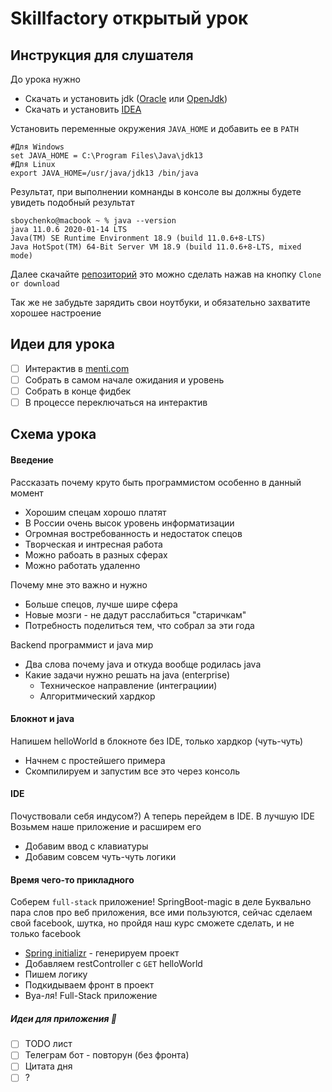 # Skillfactory открытый урок

## Инструкция для слушателя
До урока нужно
- Скачать и установить jdk ([Oracle](https://www.oracle.com/java/technologies/javase-jdk13-downloads.html) или [OpenJdk](https://jdk.java.net/13/))
- Скачать и установить [IDEA](https://www.jetbrains.com/ru-ru/idea/download)

Установить переменные окружения `JAVA_HOME` и добавить ее в `PATH`
```
#Для Windows
set JAVA_HOME = C:\Program Files\Java\jdk13
#Для Linux
export JAVA_HOME=/usr/java/jdk13 /bin/java
```

Результат, при выполнении комнанды в консоле вы должны будете увидеть подобный результат
```
sboychenko@macbook ~ % java --version 
java 11.0.6 2020-01-14 LTS
Java(TM) SE Runtime Environment 18.9 (build 11.0.6+8-LTS)
Java HotSpot(TM) 64-Bit Server VM 18.9 (build 11.0.6+8-LTS, mixed mode)
```

Далее скачайте [репозиторий](todo) это можно сделать нажав на кнопку `Clone or download`

Так же не забудьте зарядить свои ноутбуки, и обязательно захватите хорошее настроение

## Идеи для урока

- [ ] Интерактив в [menti.com](menti.com)
- [ ] Собрать в самом начале ожидания и уровень
- [ ] Собрать в конце фидбек
- [ ] В процессе переключаться на интерактив

## Схема урока

#### Введение
Рассказать почему круто быть программистом особенно в данный момент
- Хорошим спецам хорошо платят
- В России очень высок уровень информатизации
- Огромная востребованность и недостаток спецов
- Творческая и интресная работа
- Можно рабоать в разных сферах
- Можно работать удаленно

Почему мне это важно и нужно
- Больше спецов, лучше шире сфера
- Новые мозги - не дадут расслабиться "старичкам"
- Потребность поделиться тем, что собрал за эти года

Backend программист и java мир
- Два слова почему java и откуда вообще родилась java
- Какие задачи нужно решать на java (enterprise)
    - Техническое направление (интеграциии)
    - Алгоритмический хардкор

#### Блокнот и java
Напишем helloWorld в блокноте без IDE, только хардкор (чуть-чуть)
- Начнем с простейшего примера
- Скомпилируем и запустим все это через консоль

#### IDE
Почуствовали себя индусом?) А теперь перейдем в IDE. В лучшую IDE
Возьмем наше приложение и расширем его
- Добавим ввод с клавиатуры
- Добавим совсем чуть-чуть логики

#### Время чего-то прикладного
Соберем `full-stack` приложение! SpringBoot-magic в деле
Буквально пара слов про веб приложения, все ими пользуются, сейчас сделаем свой facebook, шутка,
но пройдя наш курс сможете сделать, и не только facebook

- [Spring initializr](https://start.spring.io) - генерируем проект
- Добавляем restController c `GET` helloWorld
- Пишем логику
- Подкидываем фронт в проект
- Вуа-ля! Full-Stack приложение

##### Идеи для приложения :rocket:
- [ ] TODO лист
- [ ] Телеграм бот - повторун (без фронта)
- [ ] Цитата дня
- [ ] ?